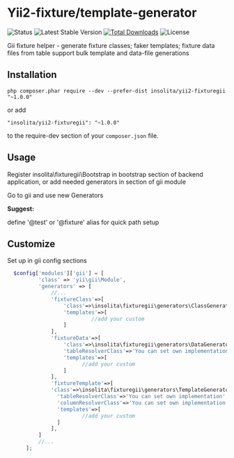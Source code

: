 Yii2-fixture/template-generator
===============================

![Status](https://travis-ci.org/Insolita/yii2-fixturegii.svg?branch=master)
![Latest Stable Version](https://img.shields.io/packagist/v/insolita/yii2-fixturegii.svg)
[![Total Downloads](https://img.shields.io/packagist/dt/insolita/yii2-fixturegii.svg)](https://packagist.org/packages/insolita/yii2-fixturegii.svg)
![License](https://img.shields.io/packagist/l/insolita/yii2-fixturegii.svg)

Gii fixture helper - generate fixture classes; faker templates; fixture data files from table
support bulk template and data-file generations

Installation
------------


```
php composer.phar require --dev --prefer-dist insolita/yii2-fixturegii "~1.0.0"
```

or add

```
"insolita/yii2-fixturegii": "~1.0.0"
```

to the require-dev section of your `composer.json` file.


Usage
-----
Register insolita\fixturegii\Bootstrap in bootstrap section of backend application, or add needed generators in section of gii module

Go to gii and use new Generators

**Suggest:**

 define '@test' or '@fixture' alias for quick path setup


Customize
---------

Set up in gii config sections
```php
  $config['modules']['gii'] = [
          'class' => 'yii\gii\Module',
          'generators' => [
              //...
              'fixtureClass'=>[
                  'class'=>\insolita\fixturegii\generators\ClassGenerator::class,
                  'templates'=>[
                           //add your custom
                  ]
              ],
              'fixtureData'=>[
                  'class'=>\insolita\fixturegii\generators\DataGenerator::class,
                  'tableResolverClass'=>'You can set own implementation',
                  'templates'=>[
                        //add your custom
                  ]
              ],
              'fixtureTemplate'=>[
              'class'=>\insolita\fixturegii\generators\TemplateGenerator::class,
                'tableResolverClass'=>'You can set own implementation',
                'columnResolverClass'=>'You can set own implementation',
                'templates'=>[
                        //add your custom
                ]
              ],
          ]
          //...
      ];
```

